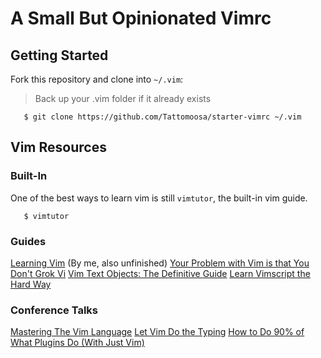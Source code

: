 # A Small But Opinionated Vimrc

## Getting Started

Fork this repository and clone into `~/.vim`:

> Back up your .vim folder if it already exists

```
   $ git clone https://github.com/Tattomoosa/starter-vimrc ~/.vim
```

## Vim Resources

### Built-In

One of the best ways to learn vim is still `vimtutor`, the built-in vim guide.

```
   $ vimtutor
```

### Guides

[Learning Vim](https://hackmd.io/xq34KcrSTHu3vz8T7yfsFg?view) (By me, also unfinished)
[Your Problem with Vim is that You Don't Grok Vi](https://stackoverflow.com/questions/1218390/what-is-your-most-productive-shortcut-with-vim/1220118#1220118)
[Vim Text Objects: The Definitive Guide](https://blog.carbonfive.com/2011/10/17/vim-text-objects-the-definitive-guide/)
[Learn Vimscript the Hard Way](https://learnvimscriptthehardway.stevelosh.com/)

### Conference Talks

[Mastering The Vim Language](https://youtu.be/wlR5gYd6um0?t=123)
[Let Vim Do the Typing](https://www.youtube.com/watch?v=3TX3kV3TICU)
[How to Do 90% of What Plugins Do (With Just Vim)](https://www.youtube.com/watch?v=3TX3kV3TICU)
